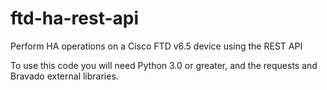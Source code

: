 # ftd-ha-rest-api
Perform HA operations on a Cisco FTD v6.5 device using the REST API

To use this code you will need Python 3.0 or greater, and the requests and Bravado external libraries.




